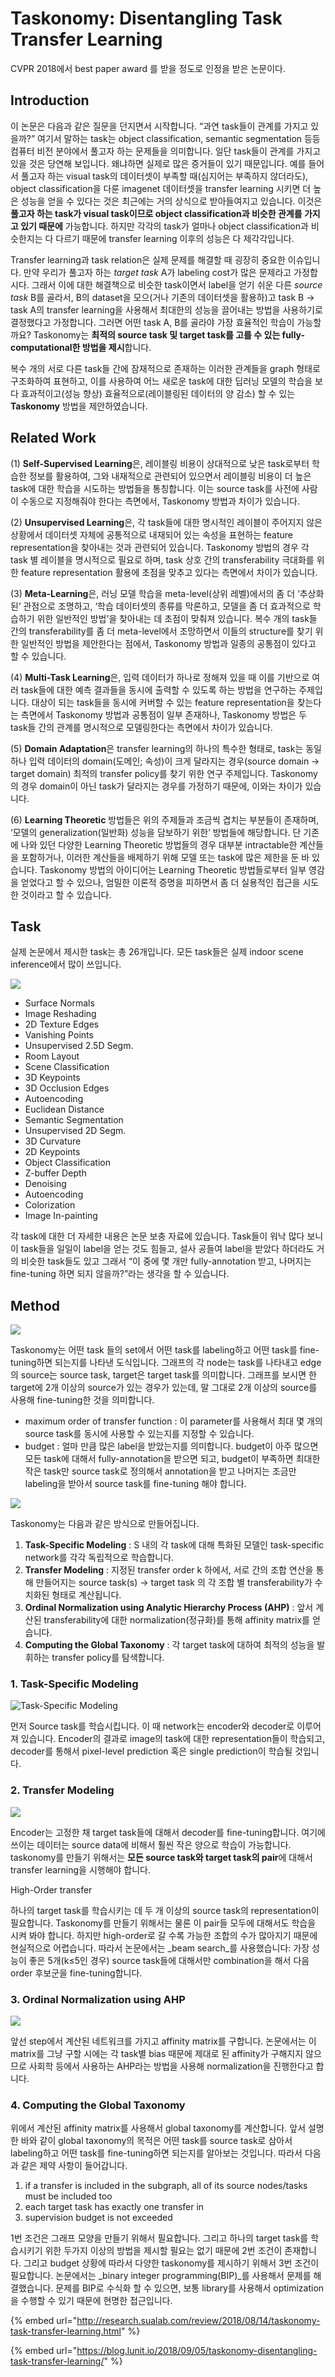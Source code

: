 # Taskonomy: Disentangling Task Transfer Learning

CVPR 2018에서 best paper award 를 받을 정도로 인정을 받은 논문이다.

## Introduction

이 논문은 다음과 같은 질문을 던지면서 시작합니다. “과연 task들이 관계를 가지고 있을까?” 여기서 말하는 task는 object classification, semantic segmentation 등등 컴퓨터 비전 분야에서 풀고자 하는 문제들을 의미합니다. 일단 task들이 관계를 가지고 있을 것은 당연해 보입니다. 왜냐하면 실제로 많은 증거들이 있기 때문입니다. 예를 들어서 풀고자 하는 visual task의 데이터셋이 부족할 때\(심지어는 부족하지 않더라도\), object classification을 다룬 imagenet 데이터셋을 transfer learning 시키면 더 높은 성능을 얻을 수 있다는 것은 최근에는 거의 상식으로 받아들여지고 있습니다. 이것은 **풀고자 하는 task가 visual task이므로 object classification과 비슷한 관계를 가지고 있기 때문에** 가능합니다. 하지만 각각의 task가 얼마나 object classification과 비슷한지는 다 다르기 때문에 transfer learning 이후의 성능은 다 제각각입니다.

Transfer learning과 task relation은 실제 문제를 해결할 때 굉장히 중요한 이슈입니다. 만약 우리가 풀고자 하는 _target task_ A가 labeling cost가 많은 문제라고 가정합시다. 그래서 이에 대한 해결책으로 비슷한 task이면서 label을 얻기 쉬운 다른 _source task_ B를 골라서, B의 dataset을 모으\(거나 기존의 데이터셋을 활용하\)고 task B -&gt; task A의 transfer learning을 사용해서 최대한의 성능을 끌어내는 방법을 사용하기로 결정했다고 가정합니다. 그러면 어떤 task A, B를 골라야 가장 효율적인 학습이 가능할까요? Taskonomy는 **최적의 source task 및 target task를 고를 수 있는 fully-computational한 방법을 제시**합니다.

복수 개의 서로 다른 task들 간에 잠재적으로 존재하는 이러한 관계들을 graph 형태로 구조화하여 표현하고, 이를 사용하여 어느 새로운 task에 대한 딥러닝 모델의 학습을 보다 효과적이고\(성능 향상\) 효율적으로\(레이블링된 데이터의 양 감소\) 할 수 있는 **Taskonomy** 방법을 제안하였습니다.

## Related Work

\(1\) **Self-Supervised Learning**은, 레이블링 비용이 상대적으로 낮은 task로부터 학습한 정보를 활용하여, 그와 내재적으로 관련되어 있으면서 레이블링 비용이 더 높은 task에 대한 학습을 시도하는 방법들을 통칭합니다. 이는 source task를 사전에 사람이 수동으로 지정해줘야 한다는 측면에서, Taskonomy 방법과 차이가 있습니다.

\(2\) **Unsupervised Learning**은, 각 task들에 대한 명시적인 레이블이 주어지지 않은 상황에서 데이터셋 자체에 공통적으로 내재되어 있는 속성을 표현하는 feature representation을 찾아내는 것과 관련되어 있습니다. Taskonomy 방법의 경우 각 task 별 레이블을 명시적으로 필요로 하며, task 상호 간의 transferability 극대화를 위한 feature representation 활용에 초점을 맞추고 있다는 측면에서 차이가 있습니다.

\(3\) **Meta-Learning**은, 러닝 모델 학습을 meta-level\(상위 레벨\)에서의 좀 더 ‘추상화된’ 관점으로 조명하고, ‘학습 데이터셋의 종류를 막론하고, 모델을 좀 더 효과적으로 학습하기 위한 일반적인 방법’을 찾아내는 데 초점이 맞춰져 있습니다. 복수 개의 task들 간의 transferability를 좀 더 meta-level에서 조망하면서 이들의 structure를 찾기 위한 일반적인 방법을 제안한다는 점에서, Taskonomy 방법과 일종의 공통점이 있다고 할 수 있습니다.

\(4\) **Multi-Task Learning**은, 입력 데이터가 하나로 정해져 있을 때 이를 기반으로 여러 task들에 대한 예측 결과들을 동시에 출력할 수 있도록 하는 방법을 연구하는 주제입니다. 대상이 되는 task들을 동시에 커버할 수 있는 feature representation을 찾는다는 측면에서 Taskonomy 방법과 공통점이 일부 존재하나, Taskonomy 방법은 두 task들 간의 관계를 명시적으로 모델링한다는 측면에서 차이가 있습니다.

\(5\) **Domain Adaptation**은 transfer learning의 하나의 특수한 형태로, task는 동일하나 입력 데이터의 domain\(도메인; 속성\)이 크게 달라지는 경우\(source domain -&gt; target domain\) 최적의 transfer policy를 찾기 위한 연구 주제입니다. Taskonomy의 경우 domain이 아닌 task가 달라지는 경우를 가정하기 때문에, 이와는 차이가 있습니다.

\(6\) **Learning Theoretic** 방법들은 위의 주제들과 조금씩 겹치는 부분들이 존재하며, ‘모델의 generalization\(일반화\) 성능을 담보하기 위한’ 방법들에 해당합니다. 단 기존에 나와 있던 다양한 Learning Theoretic 방법들의 경우 대부분 intractable한 계산들을 포함하거나, 이러한 계산들을 배제하기 위해 모델 또는 task에 많은 제한을 둔 바 있습니다. Taskonomy 방법의 아이디어는 Learning Theoretic 방법들로부터 일부 영감을 얻었다고 할 수 있으나, 엄밀한 이론적 증명을 피하면서 좀 더 실용적인 접근을 시도한 것이라고 할 수 있습니다.

## Task

실제 논문에서 제시한 task는 총 26개입니다. 모든 task들은 실제 indoor scene inference에서 많이 쓰입니다.

![](../.gitbook/assets/image%20%2898%29.png)

* Surface Normals
* Image Reshading
* 2D Texture Edges
* Vanishing Points
* Unsupervised 2.5D Segm.
* Room Layout
* Scene Classification
* 3D Keypoints
* 3D Occlusion Edges
* Autoencoding
* Euclidean Distance
* Semantic Segmentation
* Unsupervised 2D Segm.
* 3D Curvature
* 2D Keypoints
* Object Classification
* Z-buffer Depth
* Denoising
* Autoencoding
* Colorization
* Image In-painting

각 task에 대한 더 자세한 내용은 논문 보충 자료에 있습니다.  Task들이 워낙 많다 보니 이 task들을 일일이 label을 얻는 것도 힘들고, 설사 공들여 label을 받았다 하더라도 거의 비슷한 task들도 있고 그래서 “이 중에 몇 개만 fully-annotation 받고, 나머지는 fine-tuning 하면 되지 않을까?”라는 생각을 할 수 있습니다.

## Method

![](../.gitbook/assets/image%20%28223%29.png)

Taskonomy는 어떤 task 들의 set에서 어떤 task를 labeling하고 어떤 task를 fine-tuning하면 되는지를 나타낸 도식입니다. 그래프의 각 node는 task를 나타내고 edge의 source는 source task, target은 target task를 의미합니다. 그래프를 보시면 한 target에 2개 이상의 source가 있는 경우가 있는데, 말 그대로 2개 이상의 source를 사용해 fine-tuning한 것을 의미합니다.

* maximum order of transfer function : 이 parameter를 사용해서 최대 몇 개의 source task를 동시에 사용할 수 있는지를 지정할 수 있습니다.
* budget : 얼마 만큼 많은 label을 받았는지를 의미합니다. budget이 아주 많으면 모든 task에 대해서 fully-annotation을 받으면 되고, budget이 부족하면 최대한 작은 task만 source task로 정의해서 annotation을 받고 나머지는 조금만 labeling을 받아서 source task를 fine-tuning 해야 합니다.

![](../.gitbook/assets/image%20%28216%29.png)

Taskonomy는 다음과 같은 방식으로 만들어집니다.

1. **Task-Specific Modeling**  : S 내의 각 task에 대해 특화된 모델인 task-specific network를 각각 독립적으로 학습합니다. 
2. **Transfer Modeling**  : 지정된 transfer order k 하에서, 서로 간의 조합 연산을 통해 만들어지는 source task\(s\) -&gt; target task 의 각 조합 별 transferability가 수치화된 형태로 계산됩니다.
3. **Ordinal Normalization using Analytic Hierarchy Process \(AHP\)**  : 앞서 계산된 transferability에 대한 normalization\(정규화\)를 통해 affinity matrix를 얻습니다.
4. **Computing the Global Taxonomy**  : 각 target task에 대하여 최적의 성능을 발휘하는 transfer policy를 탐색합니다.

### 1. Task-Specific Modeling

![Task-Specific Modeling](../.gitbook/assets/image%20%28238%29.png)

먼저 Source task를 학습시킵니다. 이 때 network는 encoder와 decoder로 이루어져 있습니다. Encoder의 결과로 image의 task에 대한 representation들이 학습되고, decoder를 통해서 pixel-level prediction 혹은 single prediction이 학습될 것입니다.

### 2. Transfer Modeling

![](../.gitbook/assets/image%20%287%29.png)

 Encoder는 고정한 채 target task들에 대해서 decoder를 fine-tuning합니다. 여기에 쓰이는 데이터는 source data에 비해서 훨씬 작은 양으로 학습이 가능합니다. taskonomy를 만들기 위해서는 **모든 source task와 target task의 pair**에 대해서 transfer learning을 시행해야 합니다.

High-Order transfer

하나의 target task를 학습시키는 데 두 개 이상의 source task의 representation이 필요합니다. Taskonomy를 만들기 위해서는 물론 이 pair들 모두에 대해서도 학습을 시켜 봐야 합니다. 하지만 high-order로 갈 수록 가능한 조합의 수가 많아지기 때문에 현실적으로 어렵습니다. 따라서 논문에서는 _beam search_를 사용했습니다: 가장 성능이 좋은 5개\(k≤5인 경우\) source task들에 대해서만 combination을 해서 다음 order 후보군을 fine-tuning합니다.

### 3. Ordinal Normalization using AHP

![](../.gitbook/assets/image%20%2838%29.png)

앞선 step에서 계산된 네트워크를 가지고 affinity matrix를 구합니다. 논문에서는 이 matrix를 그냥 구할 시에는 각 task별 bias 때문에 제대로 된 affinity가 구해지지 않으므로 사회학 등에서 사용하는 AHP라는 방법을 사용해 normalization을 진행한다고 합니다.

### 4. Computing the Global Taxonomy

위에서 계산된 affinity matrix를 사용해서 global taxonomy를 계산합니다. 앞서 설명한 바와 같이 global taxonomy의 목적은 어떤 task를 source task로 삼아서 labeling하고 어떤 task를 fine-tuning하면 되는지를 알아보는 것입니다. 따라서 다음과 같은 제약 사항이 들어갑니다.

1. if a transfer is included in the subgraph, all of its source nodes/tasks must be included too
2. each target task has exactly one transfer in
3. supervision budget is not exceeded

1번 조건은 그래프 모양을 만들기 위해서 필요합니다. 그리고 하나의 target task를 학습시키기 위한 두가지 이상의 방법을 제시할 필요는 없기 때문에 2번 조건이 존재합니다. 그리고 budget 상황에 따라서 다양한 taskonomy를 제시하기 위해서 3번 조건이 필요합니다. 논문에서는 _binary integer programming\(BIP\)_를 사용해서 문제를 해결했습니다. 문제를 BIP로 수식화 할 수 있으면, 보통 library를 사용해서 optimization을 수행할 수 있기 때문에 현명한 접근입니다.

{% embed url="http://research.sualab.com/review/2018/08/14/taskonomy-task-transfer-learning.html" %}

{% embed url="https://blog.lunit.io/2018/09/05/taskonomy-disentangling-task-transfer-learning/" %}




